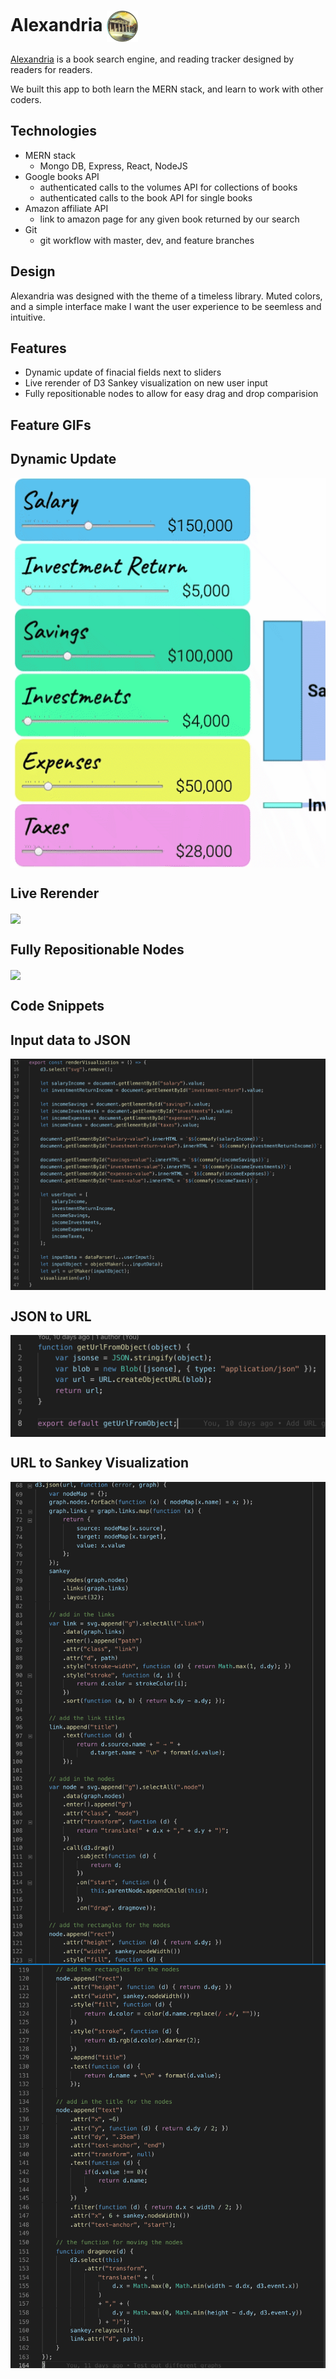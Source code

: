 Alexandria <img src="https://github.com/zkevinbai/Alexandria/blob/master/frontend/public/Great_Library.png" alt="Alexandria Logo" align="center" height="50px" />
======

[Alexandria](https://alexandria-book.herokuapp.com/#/) is a book search engine, and reading tracker designed by readers for readers.

We built this app to both learn the MERN stack, and learn to work with other coders.


Technologies
---
* MERN stack
  * Mongo DB, Express, React, NodeJS
* Google books API
  * authenticated calls to the volumes API for collections of books
  * authenticated calls to the book API for single books
* Amazon affiliate API
  * link to amazon page for any given book returned by our search
* Git 
  * git workflow with master, dev, and feature branches

Design
---
Alexandria was designed with the theme of a timeless library.  Muted colors, and a simple interface make 
I want the user experience to be seemless and intuitive.

Features
---
* Dynamic update of finacial fields next to sliders
* Live rerender of D3 Sankey visualization on new user input
* Fully repositionable nodes to allow for easy drag and drop comparision

Feature GIFs
---
## Dynamic Update
<img src="https://github.com/zkevinbai/Aurelian/blob/master/assets/gifs/dynamicUpdate.gif" align="center"/>

## Live Rerender
<img src="https://github.com/zkevinbai/Aurelian/blob/master/assets/gifs/liveRender.gif" align="center"/>

## Fully Repositionable Nodes
<img src="https://github.com/zkevinbai/Aurelian/blob/master/assets/gifs/dragAndDrop.gif" align="center"/>

Code Snippets
---
## Input data to JSON

<img src="https://github.com/zkevinbai/Aurelian/blob/master/assets/code/dataFromInput.png" align="center"/>

## JSON to URL

<img src="https://github.com/zkevinbai/Aurelian/blob/master/assets/code/urlFromJSON.png" align="center"/>

## URL to Sankey Visualization

<img src="https://github.com/zkevinbai/Aurelian/blob/master/assets/code/sankeyP1.png" align="center"/>

<img src="https://github.com/zkevinbai/Aurelian/blob/master/assets/code/sankeyP2.png" align="center"/>